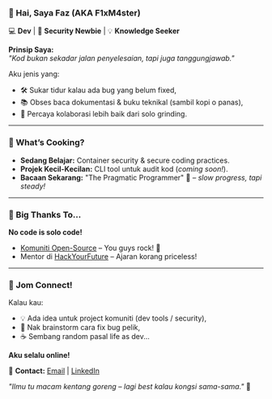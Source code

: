 ### 👋 Hai, Saya Faz (AKA F1xM4ster)  
💻 **Dev** | 🔐 **Security Newbie** | 💡 **Knowledge Seeker**  

**Prinsip Saya:**  
*"Kod bukan sekadar jalan penyelesaian, tapi juga tanggungjawab."*  

Aku jenis yang:  
- 🛠️ Sukar tidur kalau ada bug yang belum fixed,  
- 📚 Obses baca dokumentasi & buku teknikal (sambil kopi o panas),  
- 🤝 Percaya kolaborasi lebih baik dari solo grinding.  

---

### 🧩 What’s Cooking?  
- **Sedang Belajar:** Container security & secure coding practices.  
- **Projek Kecil-Kecilan:** CLI tool untuk audit kod (*coming soon!*).  
- **Bacaan Sekarang:** "The Pragmatic Programmer" 📘 – *slow progress, tapi steady!*  

---

### 🙌 Big Thanks To…  
**No code is solo code!**  
- [Komuniti Open-Source](https://opensource.org/) – You guys rock! 🤘  
- Mentor di [HackYourFuture](https://...) – Ajaran korang priceless!  

---

### 💬 Jom Connect!  
Kalau kau:  
- 💡 Ada idea untuk project komuniti (dev tools / security),  
- 🐛 Nak brainstorm cara fix bug pelik,  
- ☕ Sembang random pasal life as dev...  

**Aku selalu online!**  

📩 **Contact:** [Email](mailto:faz@example.com) | [LinkedIn](https://linkedin.com/in/f1x...)  

*"Ilmu tu macam kentang goreng – lagi best kalau kongsi sama-sama."* 🍟  
